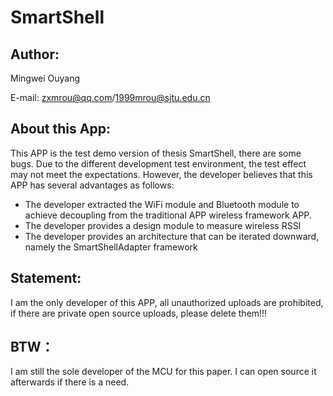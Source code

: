 # SmartShell

## Author:
Mingwei Ouyang

E-mail: zxmrou@qq.com/1999mrou@sjtu.edu.cn

##  About this App:
This APP is the test demo version of thesis SmartShell, there are some bugs. Due to the different development test environment, the test effect may not meet the expectations. However, the developer believes that this APP has several advantages as follows:
* The developer extracted the WiFi module and Bluetooth module to achieve decoupling from the traditional APP wireless framework APP.
* The developer provides a design module to measure wireless RSSI
* The developer provides an architecture that can be iterated downward, namely the SmartShellAdapter framework

## Statement:
I am the only developer of this APP, all unauthorized uploads are prohibited, if there are private open source uploads, please delete them!!!

## BTW：
I am still the sole developer of the MCU for this paper. I can open source it afterwards if there is a need.




